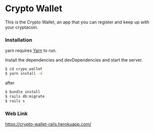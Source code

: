 # Crypto Wallet

This is the Crypto Wallet, an app that you can register and keep up with your cryptacoin.

### Installation

yarn requires [Yarn](https://yarnpkg.com/pt-BR/) to run.

Install the dependencies and devDependencies and start the server.

```sh
$ cd crypo_wallet
$ yarn install -d
```
after
```sh
$ bundle install
$ rails db:migrate
$ rails s
```

### Web Link
https://crypto-wallet-rails.herokuapp.com/
